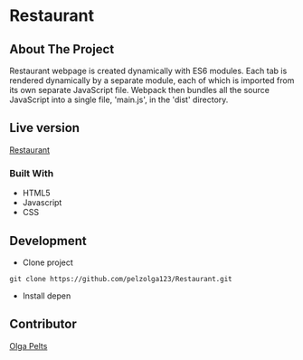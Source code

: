 # Restaurant

## About The Project
Restaurant webpage is created dynamically with ES6 modules. Each tab is rendered dynamically by a separate module, each of which is imported from its own separate JavaScript file. Webpack then bundles all the source JavaScript into a single file, 'main.js', in the 'dist' directory.

## Live version
[Restaurant](https://pelzolga123.github.io/Restaurant/)

### Built With
* HTML5
* Javascript
* CSS

## Development

* Clone project
```
git clone https://github.com/pelzolga123/Restaurant.git
```
* Install depen


## Contributor
[Olga Pelts](https://github.com/pelzolga123)
